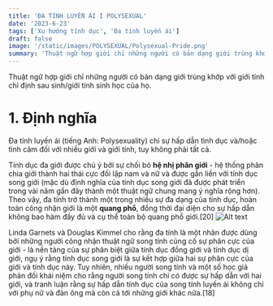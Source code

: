 ```yaml
---
title: 'ĐA TÍNH LUYẾN ÁI I POLYSEXUAL'
date: '2023-6-23'
tags: ['Xu hướng tính dục', 'Đa tính luyến ái']
draft: false
image: '/static/images/POLYSEXUAL/Polysexual-Pride.png'
summary: 'Thuật ngữ hợp giới chỉ những người có bản dạng giới trùng khớp với giới tính chỉ định sau sinh/giới tính sinh học của họ.'
---
```


Thuật ngữ hợp giới chỉ những người có bản dạng giới trùng khớp với giới tính chỉ định sau sinh/giới tính sinh học của họ.

# **1. Định nghĩa**

Đa tính luyến ái (tiếng Anh: Polysexuality) chỉ sự hấp dẫn tình dục và/hoặc tình cảm đối với nhiều giới và giới tính, tuy không phải tất cả.

Tính dục đa giới được chú ý bởi sự chối bỏ **hệ nhị phân giới** - hệ thống phân chia giới thành hai thái cực đối lập nam và nữ và được gắn liền với tính dục song giới (mặc dù định nghĩa của tính dục song giới đã được phát triển trong vài năm gần đây thành một thuật ngữ chung mang ý nghĩa rộng hơn). Theo vậy, đa tính trở thành một trong nhiều sự đa dạng của tính dục, hoàn toàn công nhận giới là một **quang phổ**, đồng thời đại diện cho sự hấp dẫn không bao hàm đầy đủ và cụ thể toàn bộ quang phổ giới.[20]
![Alt text](/static/images/POLYSEXUAL/Polysexual-Pride.png 'Cờ tự hào của đa tính luyến ái (Polysexual)')

Linda Garnets và Douglas Kimmel cho rằng đa tính là một nhãn được dùng bởi những người công nhận thuật ngữ song tính củng cố sự phân cực của giới - là nền tảng của sự phân biệt giữa tính dục đồng giới và tính dục dị giới, ngụ ý rằng tính dục song giới là sự kết hợp giữa hai sự phân cực của giới và tính dục này. Tuy nhiên, nhiều người song tính và một số học giả phản đối khái niệm cho rằng người song tính chỉ có được sự hấp dẫn với hai giới, và tranh luận rằng sự hấp dẫn tính dục của song tính luyến ái không chỉ với phụ nữ và đàn ông mà còn cả tới những giới khác nữa.[18]
